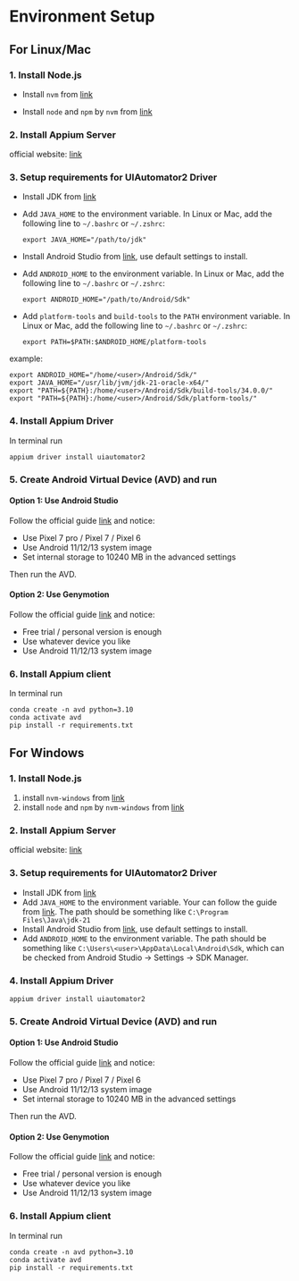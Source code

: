 # Environment Setup

## For Linux/Mac

### 1. Install Node.js

- Install `nvm` from [link](https://github.com/nvm-sh/nvm?tab=readme-ov-file#install--update-script)

- Install `node` and `npm` by `nvm` from [link](https://github.com/nvm-sh/nvm?tab=readme-ov-file#usage)

### 2. Install Appium Server

official website: [link](https://appium.io/docs/en/2.4/quickstart/install/)

### 3. Setup requirements for UIAutomator2 Driver

- Install JDK from [link](https://www.oracle.com/java/technologies/downloads/)
- Add `JAVA_HOME` to the environment variable. In Linux or Mac, add the following line to `~/.bashrc` or `~/.zshrc`:

  ```shell
  export JAVA_HOME="/path/to/jdk"
  ```

- Install Android Studio from [link](https://developer.android.com/studio), use default settings to install.
- Add `ANDROID_HOME` to the environment variable. In Linux or Mac, add the following line to `~/.bashrc` or `~/.zshrc`:

  ```shell
  export ANDROID_HOME="/path/to/Android/Sdk"
  ```

- Add `platform-tools` and `build-tools` to the `PATH` environment variable. In Linux or Mac, add the following line to `~/.bashrc` or `~/.zshrc`:

  ```shell
  export PATH=$PATH:$ANDROID_HOME/platform-tools
  ```

example:

```shell
export ANDROID_HOME="/home/<user>/Android/Sdk/"
export JAVA_HOME="/usr/lib/jvm/jdk-21-oracle-x64/"
export "PATH=${PATH}:/home/<user>/Android/Sdk/build-tools/34.0.0/"
export "PATH=${PATH}:/home/<user>/Android/Sdk/platform-tools/"
```

### 4. Install Appium Driver

In terminal run

```shell
appium driver install uiautomator2
```

### 5. Create Android Virtual Device (AVD) and run

#### Option 1: Use Android Studio

Follow the official guide [link](https://developer.android.com/studio/run/managing-avds) and notice:

- Use Pixel 7 pro / Pixel 7 / Pixel 6
- Use Android 11/12/13 system image
- Set internal storage to 10240 MB in the advanced settings

Then run the AVD.

#### Option 2: Use Genymotion

Follow the official guide [link](https://www.genymotion.com/product-desktop/) and notice:

- Free trial / personal version is enough
- Use whatever device you like
- Use Android 11/12/13 system image

### 6. Install Appium client

In terminal run

```shell
conda create -n avd python=3.10
conda activate avd
pip install -r requirements.txt
```

## For Windows

### 1. Install Node.js

1. install `nvm-windows` from [link](https://github.com/coreybutler/nvm-windows)
2. install `node` and `npm` by `nvm-windows` from [link](https://github.com/coreybutler/nvm-windows?tab=readme-ov-file#usage)

### 2. Install Appium Server

official website: [link](https://appium.io/docs/en/2.4/quickstart/install/)

### 3. Setup requirements for UIAutomator2 Driver

- Install JDK from [link](https://www.oracle.com/java/technologies/downloads/)
- Add `JAVA_HOME` to the environment variable. Your can follow the guide from [link](https://windowsloop.com/add-environment-variable-in-windows-10/). The path should be something like `C:\Program Files\Java\jdk-21`
- Install Android Studio from [link](https://developer.android.com/studio), use default settings to install.
- Add `ANDROID_HOME` to the environment variable. The path should be something like `C:\Users\<user>\AppData\Local\Android\Sdk`, which can be checked from Android Studio -> Settings -> SDK Manager.

### 4. Install Appium Driver

```shell
appium driver install uiautomator2
```

### 5. Create Android Virtual Device (AVD) and run

#### Option 1: Use Android Studio

Follow the official guide [link](https://developer.android.com/studio/run/managing-avds) and notice:

- Use Pixel 7 pro / Pixel 7 / Pixel 6
- Use Android 11/12/13 system image
- Set internal storage to 10240 MB in the advanced settings

Then run the AVD.

#### Option 2: Use Genymotion

Follow the official guide [link](https://www.genymotion.com/product-desktop/) and notice:

- Free trial / personal version is enough
- Use whatever device you like
- Use Android 11/12/13 system image

### 6. Install Appium client

In terminal run

```shell
conda create -n avd python=3.10
conda activate avd
pip install -r requirements.txt
```
